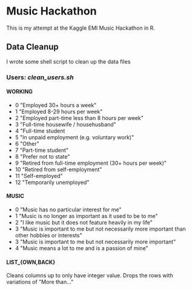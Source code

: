 # Music Hackathon
This is my attempt at the Kaggle EMI Music Hackathon in R.

## Data Cleanup
I wrote some shell script to clean up the data files

### Users: _clean_users.sh_

#### WORKING
* 0 "Employed 30+ hours a week"
* 1 "Employed 8-29 hours per week"
* 2 "Employed part-time less than 8 hours per week"
* 3 "Full-time housewife / househusband"
* 4 "Full-time student
* 5 "In unpaid employment (e.g. voluntary work)"
* 6 "Other"
* 7 "Part-time student"
* 8 "Prefer not to state"
* 9 "Retired from full-time employment (30+ hours per week)"
* 10 "Retired from self-employment"
* 11 "Self-employed"
* 12 "Temporarily unemployed"

#### MUSIC
* 0 "Music has no particular interest for me"
* 1 "Music is no longer as important as it used to be to me"
* 2 "I like music but it does not feature heavily in my life"
* 3 "Music is important to me but not necessarily more important than other hobbies or interests"
* 3 "Music is important to me but not necessarily more important"
* 4 "Music means a lot to me and is a passion of mine"

#### LIST_{OWN,BACK}
Cleans columns up to only have integer value. Drops the rows with variations
of "More than..."

